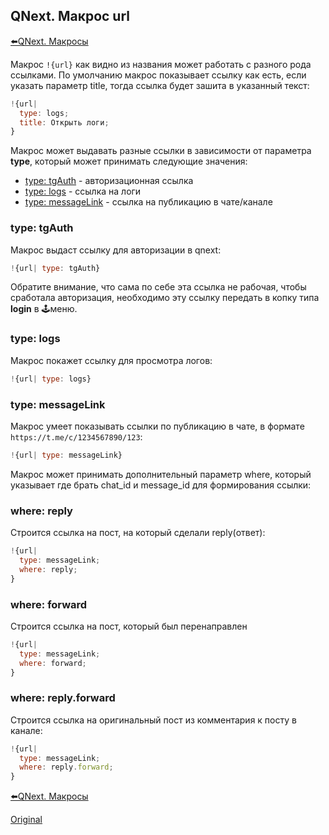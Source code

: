 ## QNext. Макрос url

[⬅️QNext. Макросы](/docs-test/macros)



Макрос `!{url}` как видно из названия может работать с разного рода ссылками. По умолчанию макрос показывает ссылку как есть, если указать параметр title, тогда ссылка будет зашита в указанный текст:
```js 
!{url|
  type: logs;
  title: Открыть логи;
}
```

Макрос может выдавать разные ссылки в зависимости от параметра **type**, который может принимать следующие значения:
* [type: tgAuth](#type:-tgauth) - авторизационная ссылка
* [type: logs](#type:-logs) - ссылка на логи
* [type: messageLink](#type:-messagelink) - ссылка на публикацию в чате/канале
### type: tgAuth

Макрос выдаст ссылку для авторизации в qnext:
```js 
!{url| type: tgAuth}
```

Обратите внимание, что сама по себе эта ссылка не рабочая, чтобы сработала авторизация, необходимо эту ссылку передать в копку типа **login** в 🕹меню. 


### type: logs

Макрос покажет ссылку для просмотра логов:
```js 
!{url| type: logs}
```


### type: messageLink

Макрос умеет показывать ссылки по публикацию в чате, в формате `https://t.me/c/1234567890/123`:
```js 
!{url| type: messageLink}
```

Макрос может принимать дополнительный параметр where, который указывает где брать chat_id и message_id для формирования ссылки:
### where: reply

Строится ссылка на пост, на который сделали reply(ответ):
```js 
!{url|
  type: messageLink;
  where: reply;
}
```
### where: forward

Строится ссылка на пост, который был перенаправлен
```js 
!{url|
  type: messageLink;
  where: forward;
}
```
### where: reply.forward

Строится ссылка на оригинальный пост из комментария к посту в канале:
```js 
!{url|
  type: messageLink;
  where: reply.forward;
}
```



[⬅️QNext. Макросы](/docs-test/macros)
  
[Original](https://telegra.ph/QNext-Macros-Url-01-23)
